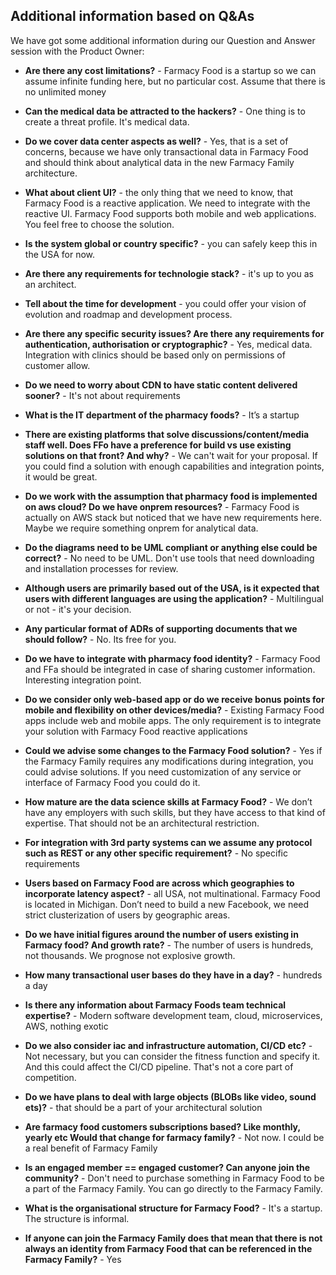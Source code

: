 ## Additional information based on Q&As

We have got some additional information during our Question and Answer session with the Product Owner:

* **Are there any cost limitations?** - Farmacy Food is a startup so we can assume infinite funding here, but no particular cost. Assume that there is no unlimited money

* **Can the medical data be attracted to the hackers?** - One thing is to create a threat profile. It's medical data.

* **Do we cover data center aspects as well?** - Yes, that is a set of concerns, because we have only transactional data in Farmacy Food and should think about analytical data in the new Farmacy Family architecture.

* **What about client UI?** - the only thing that we need to know, that Farmacy Food is a reactive application. We need to integrate with the reactive UI. Farmacy Food supports both mobile and web applications. You feel free to choose the solution.

* **Is the system global or country specific?** - you can safely keep this in the USA for now.

* **Are there any requirements for technologie stack?** - it's up to you as an architect.

* **Tell about the time for development** - you could offer your vision of evolution and roadmap and development process.

* **Are there any specific security issues? Are there any requirements for authentication, authorisation or cryptographic?** - Yes, medical data. Integration with clinics should be based only on permissions of customer allow.

* **Do we need to worry about CDN to have static content delivered sooner?** - It's not about requirements

* **What is the IT department of the pharmacy foods?** - It’s a startup

* **There are existing platforms that solve discussions/content/media staff well. Does FFo have a preference for build vs use existing solutions on that front? And why?** - We can't wait for your proposal. If you could find a solution with enough capabilities and integration points, it would be great.

* **Do we work with the assumption that pharmacy food is implemented on aws cloud? Do we have onprem resources?** - Farmacy Food is actually on AWS stack but noticed that we have new requirements here. Maybe we require something onprem for analytical data.

* **Do the diagrams need to be UML compliant or anything else could be correct?** - No need to be UML. Don't use tools that need downloading and installation processes for review.

* **Although users are primarily based out of the USA, is it expected that users with different languages are using the application?** - Multilingual or not - it's your decision.

* **Any particular format of ADRs of supporting documents that we should follow?** - No. Its free for you.

* **Do we have to integrate with pharmacy food identity?** - Farmacy Food and FFa should be integrated in case of sharing customer information. Interesting integration point.

* **Do we consider only web-based app or do we receive bonus points for mobile and flexibility on other devices/media?** - Existing Farmacy Food apps include web and mobile apps. The only requirement is to integrate your solution with Farmacy Food reactive applications

* **Could we advise some changes to the Farmacy Food solution?** - Yes if the Farmacy Family requires any modifications during integration, you could advise solutions. If you need customization of any service or interface of Farmacy Food you could do it.

* **How mature are the data science skills at Farmacy Food?** - We don’t have any employers with such skills, but they have access to that kind of expertise. That should not be an architectural restriction.

* **For integration with 3rd party systems can we assume any protocol such as REST or any other specific requirement?** - No specific requirements

* **Users based on Farmacy Food are across which geographies to incorporate latency aspect?** - all USA, not multinational. Farmacy Food is located in Michigan. Don’t need to build a new Facebook, we need strict clusterization of users by geographic areas.

* **Do we have initial figures around the number of users existing in Farmacy food? And growth rate?** - The number of users is hundreds, not thousands. We prognose not explosive growth. 

* **How many transactional user bases do they have in a day?** - hundreds a day

* **Is there any information about Farmacy Foods team technical expertise?** - Modern software development team, cloud, microservices, AWS, nothing exotic

* **Do we also consider iac and infrastructure automation, CI/CD etc?** - Not necessary, but you can consider the fitness function and specify it. And this could affect the CI/CD pipeline. That's not a core part of competition.

* **Do we have plans to deal with large objects (BLOBs like video, sound ets)?** - that should be a part of your architectural solution

* **Are farmacy food customers subscriptions based? Like monthly, yearly etc Would that change for farmacy family?** - Not now. I could be a real benefit of Farmacy Family

* **Is an engaged member == engaged customer? Can anyone join the community?** - Don't need to purchase something in Farmacy Food to be a part of the Farmacy Family. You can go directly to the Farmacy Family.

* **What is the organisational structure for Farmacy Food?** - It's a startup. The structure is informal.

* **If anyone can join the Farmacy Family does that mean that there is not always an identity from Farmacy Food that can be referenced in the Farmacy Family?** - Yes